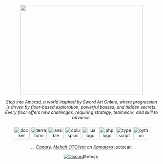 <div align="center">

<img src="https://www.kongbakpao.com/wp-content/uploads/2016/06/kbp_saomd_banner.png" align="center" width="400px" height="295px"/>

_Step into Aincrad, a world inspired by Sword Art Online, where progression is driven by floor-based exploration, powerful bosses, and hidden secrets._
_Every floor offers new challenges, requiring strategy, teamwork, and skill to advance._

###

<div align="center">
  <img src="https://cdn.jsdelivr.net/gh/devicons/devicon/icons/docker/docker-plain-wordmark.svg" height="40" width="52" alt="docker logo"  />
  <img src="https://cdn.jsdelivr.net/gh/devicons/devicon/icons/terraform/terraform-original.svg" height="40" width="52" alt="terraform logo"  />
  <img src="https://cdn.jsdelivr.net/gh/devicons/devicon/icons/ansible/ansible-original.svg" height="40" width="52" alt="ansible logo"  />
  <img src="https://cdn.jsdelivr.net/gh/devicons/devicon/icons/cplusplus/cplusplus-plain.svg" height="40" width="52" alt="cplusplus logo"  />
  <img src="https://cdn.jsdelivr.net/gh/devicons/devicon/icons/lua/lua-plain.svg" height="40" width="52" alt="lua logo"  />
  <img src="https://cdn.jsdelivr.net/gh/devicons/devicon/icons/php/php-plain.svg" height="40" width="52" alt="php logo"  />
  <img src="https://cdn.jsdelivr.net/gh/devicons/devicon/icons/typescript/typescript-original.svg" height="40" width="52" alt="typescript logo"  />
  <img src="https://cdn.jsdelivr.net/gh/devicons/devicon/icons/python/python-original.svg" height="40" width="52" alt="python logo"  />
</div>

_... [Canary](https://github.com/opentibiabr/canary), [Mehah OTClient](https://github.com/mehah/otclient) on [Kamatera](https://www.kamatera.com/)_ :octocat:

<div align="center">

[![Discord](https://img.shields.io/discord/963390461215662100?style=for-the-badge&label&logo=discord&logoColor=white&color=blue)](<[https://discord.gg/963390461215662100](https://discord.gg/JUmAqgHY9S)>)&nbsp;&nbsp;

</div>
